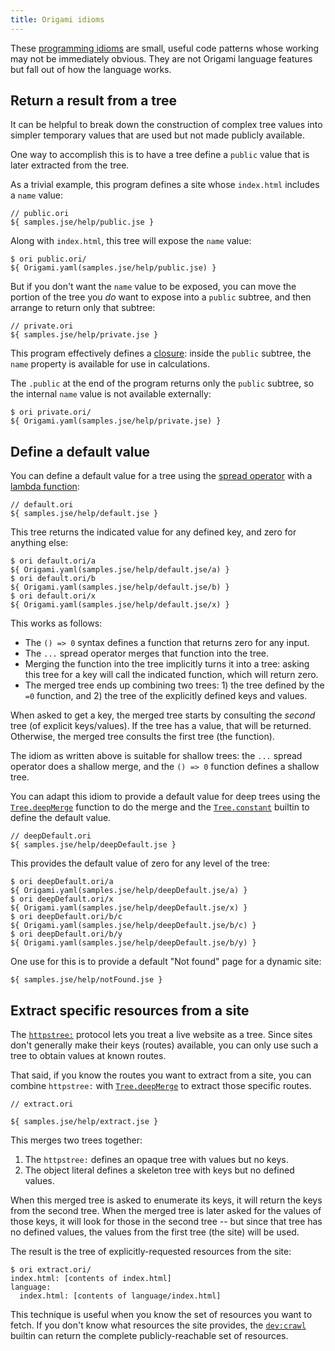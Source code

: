 ```yaml
---
title: Origami idioms
---
```


These [programming idioms](https://en.wikipedia.org/wiki/Programming_idiom) are small, useful code patterns whose working may not be immediately obvious. They are not Origami language features but fall out of how the language works.

## Return a result from a tree

It can be helpful to break down the construction of complex tree values into simpler temporary values that are used but not made publicly available.

One way to accomplish this is to have a tree define a `public` value that is later extracted from the tree.

As a trivial example, this program defines a site whose `index.html` includes a `name` value:

```ori
// public.ori
${ samples.jse/help/public.jse }
```

Along with `index.html`, this tree will expose the `name` value:

```console
$ ori public.ori/
${ Origami.yaml(samples.jse/help/public.jse) }
```

But if you don't want the `name` value to be exposed, you can move the portion of the tree you _do_ want to expose into a `public` subtree, and then arrange to return only that subtree:

```ori
// private.ori
${ samples.jse/help/private.jse }
```

This program effectively defines a [closure](<https://en.wikipedia.org/wiki/Closure_(computer_programming)>): inside the `public` subtree, the `name` property is available for use in calculations.

The `.public` at the end of the program returns only the `public` subtree, so the internal `name` value is not available externally:

```console
$ ori private.ori/
${ Origami.yaml(samples.jse/help/private.jse) }
```

## Define a default value

You can define a default value for a tree using the [spread operator](syntax.html#spread-operator) with a [lambda function](syntax.html#lambda-functions):

```ori
// default.ori
${ samples.jse/help/default.jse }
```

This tree returns the indicated value for any defined key, and zero for anything else:

```console
$ ori default.ori/a
${ Origami.yaml(samples.jse/help/default.jse/a) }
$ ori default.ori/b
${ Origami.yaml(samples.jse/help/default.jse/b) }
$ ori default.ori/x
${ Origami.yaml(samples.jse/help/default.jse/x) }
```

This works as follows:

- The `() => 0` syntax defines a function that returns zero for any input.
- The `...` spread operator merges that function into the tree.
- Merging the function into the tree implicitly turns it into a tree: asking this tree for a key will call the indicated function, which will return zero.
- The merged tree ends up combining two trees: 1) the tree defined by the `=0` function, and 2) the tree of the explicitly defined keys and values.

When asked to get a key, the merged tree starts by consulting the _second_ tree (of explicit keys/values). If the tree has a value, that will be returned. Otherwise, the merged tree consults the first tree (the function).

The idiom as written above is suitable for shallow trees: the `...` spread operator does a shallow merge, and the `() => 0` function defines a shallow tree.

You can adapt this idiom to provide a default value for deep trees using the [`Tree.deepMerge`](/builtins/tree/deepMerge.html) function to do the merge and the [`Tree.constant`](/builtins/tree/constant.html) builtin to define the default value.

```ori
// deepDefault.ori
${ samples.jse/help/deepDefault.jse }
```

This provides the default value of zero for any level of the tree:

```console
$ ori deepDefault.ori/a
${ Origami.yaml(samples.jse/help/deepDefault.jse/a) }
$ ori deepDefault.ori/x
${ Origami.yaml(samples.jse/help/deepDefault.jse/x) }
$ ori deepDefault.ori/b/c
${ Origami.yaml(samples.jse/help/deepDefault.jse/b/c) }
$ ori deepDefault.ori/b/y
${ Origami.yaml(samples.jse/help/deepDefault.jse/b/y) }
```

One use for this is to provide a default "Not found" page for a dynamic site:

```ori
${ samples.jse/help/notFound.jse }
```

## Extract specific resources from a site

The [`httpstree:`](/builtins/Protocol/httpstree.html) protocol lets you treat a live website as a tree. Since sites don't generally make their keys (routes) available, you can only use such a tree to obtain values at known routes.

That said, if you know the routes you want to extract from a site, you can combine `httpstree:` with [`Tree.deepMerge`](/builtins/tree/deepMerge.html) to extract those specific routes.

```ori
// extract.ori

${ samples.jse/help/extract.jse }
```

This merges two trees together:

1. The `httpstree:` defines an opaque tree with values but no keys.
2. The object literal defines a skeleton tree with keys but no defined values.

When this merged tree is asked to enumerate its keys, it will return the keys from the second tree. When the merged tree is later asked for the values of those keys, it will look for those in the second tree -- but since that tree has no defined values, the values from the first tree (the site) will be used.

The result is the tree of explicitly-requested resources from the site:

```console
$ ori extract.ori/
index.html: [contents of index.html]
language:
  index.html: [contents of language/index.html]
```

This technique is useful when you know the set of resources you want to fetch. If you don't know what resources the site provides, the [`dev:crawl`](/builtins/dev/crawl.html) builtin can return the complete publicly-reachable set of resources.
